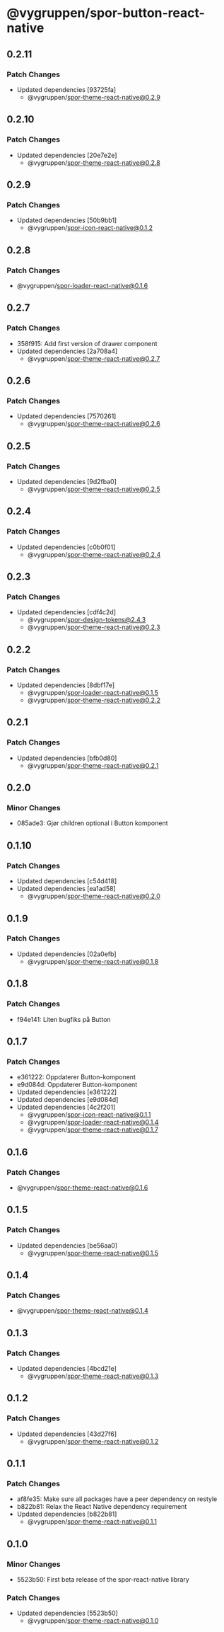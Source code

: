 # @vygruppen/spor-button-react-native

## 0.2.11

### Patch Changes

- Updated dependencies [93725fa]
  - @vygruppen/spor-theme-react-native@0.2.9

## 0.2.10

### Patch Changes

- Updated dependencies [20e7e2e]
  - @vygruppen/spor-theme-react-native@0.2.8

## 0.2.9

### Patch Changes

- Updated dependencies [50b9bb1]
  - @vygruppen/spor-icon-react-native@0.1.2

## 0.2.8

### Patch Changes

- @vygruppen/spor-loader-react-native@0.1.6

## 0.2.7

### Patch Changes

- 358f915: Add first version of drawer component
- Updated dependencies [2a708a4]
  - @vygruppen/spor-theme-react-native@0.2.7

## 0.2.6

### Patch Changes

- Updated dependencies [7570261]
  - @vygruppen/spor-theme-react-native@0.2.6

## 0.2.5

### Patch Changes

- Updated dependencies [9d2fba0]
  - @vygruppen/spor-theme-react-native@0.2.5

## 0.2.4

### Patch Changes

- Updated dependencies [c0b0f01]
  - @vygruppen/spor-theme-react-native@0.2.4

## 0.2.3

### Patch Changes

- Updated dependencies [cdf4c2d]
  - @vygruppen/spor-design-tokens@2.4.3
  - @vygruppen/spor-theme-react-native@0.2.3

## 0.2.2

### Patch Changes

- Updated dependencies [8dbf17e]
  - @vygruppen/spor-loader-react-native@0.1.5
  - @vygruppen/spor-theme-react-native@0.2.2

## 0.2.1

### Patch Changes

- Updated dependencies [bfb0d80]
  - @vygruppen/spor-theme-react-native@0.2.1

## 0.2.0

### Minor Changes

- 085ade3: Gjør children optional i Button komponent

## 0.1.10

### Patch Changes

- Updated dependencies [c54d418]
- Updated dependencies [ea1ad58]
  - @vygruppen/spor-theme-react-native@0.2.0

## 0.1.9

### Patch Changes

- Updated dependencies [02a0efb]
  - @vygruppen/spor-theme-react-native@0.1.8

## 0.1.8

### Patch Changes

- f94e141: Liten bugfiks på Button

## 0.1.7

### Patch Changes

- e361222: Oppdaterer Button-komponent
- e9d084d: Oppdaterer Button-komponent
- Updated dependencies [e361222]
- Updated dependencies [e9d084d]
- Updated dependencies [4c2f201]
  - @vygruppen/spor-icon-react-native@0.1.1
  - @vygruppen/spor-loader-react-native@0.1.4
  - @vygruppen/spor-theme-react-native@0.1.7

## 0.1.6

### Patch Changes

- @vygruppen/spor-theme-react-native@0.1.6

## 0.1.5

### Patch Changes

- Updated dependencies [be56aa0]
  - @vygruppen/spor-theme-react-native@0.1.5

## 0.1.4

### Patch Changes

- @vygruppen/spor-theme-react-native@0.1.4

## 0.1.3

### Patch Changes

- Updated dependencies [4bcd21e]
  - @vygruppen/spor-theme-react-native@0.1.3

## 0.1.2

### Patch Changes

- Updated dependencies [43d27f6]
  - @vygruppen/spor-theme-react-native@0.1.2

## 0.1.1

### Patch Changes

- af8fe35: Make sure all packages have a peer dependency on restyle
- b822b81: Relax the React Native dependency requirement
- Updated dependencies [b822b81]
  - @vygruppen/spor-theme-react-native@0.1.1

## 0.1.0

### Minor Changes

- 5523b50: First beta release of the spor-react-native library

### Patch Changes

- Updated dependencies [5523b50]
  - @vygruppen/spor-theme-react-native@0.1.0

